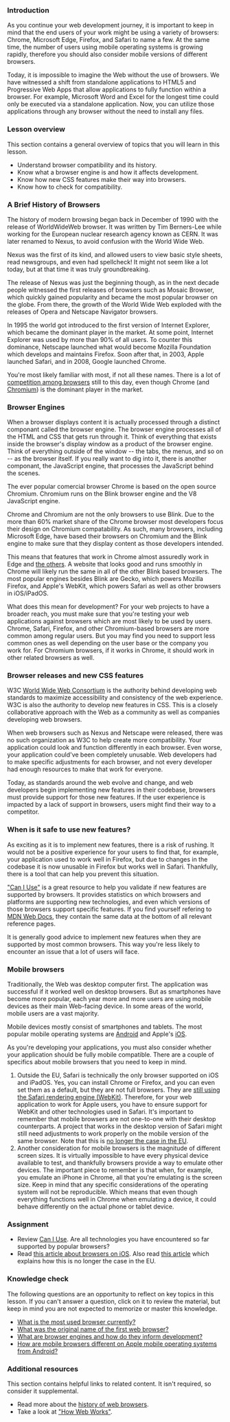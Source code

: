 ### Introduction

As you continue your web development journey, it is important to keep in mind that the end users of your work might be using a variety of browsers: Chrome, Microsoft Edge, Firefox, and Safari to name a few. At the same time, the number of users using mobile operating systems is growing rapidly, therefore you should also consider mobile versions of different browsers.

Today, it is impossible to imagine the Web without the use of browsers. We have witnessed a shift from standalone applications to HTML5 and Progressive Web Apps that allow applications to fully function within a browser. For example, Microsoft Word and Excel for the longest time could only be executed via a standalone application. Now, you can utilize those applications through any browser without the need to install any files.

### Lesson overview

This section contains a general overview of topics that you will learn in this lesson.

- Understand browser compatibility and its history.
- Know what a browser engine is and how it affects development.
- Know how new CSS features make their way into browsers.
- Know how to check for compatibility.

### A Brief History of Browsers

<span id="first-web-browser">The history of modern browsing began back in December of 1990 with the release of WorldWideWeb browser.</span> It was written by Tim Berners-Lee while working for the European nuclear research agency known as CERN. It was later renamed to Nexus, to avoid confusion with the World Wide Web.

Nexus was the first of its kind, and allowed users to view basic style sheets, read newsgroups, and even had spellcheck! It might not seem like a lot today, but at that time it was truly groundbreaking.

The release of Nexus was just the beginning though, as in the next decade people witnessed the first releases of browsers such as Mosaic Browser, which quickly gained popularity and became the most popular browser on the globe. From there, the growth of the World Wide Web exploded with the releases of Opera and Netscape Navigator browsers.

In 1995 the world got introduced to the first version of Internet Explorer, which became the dominant player in the market. At some point, Internet Explorer was used by more than 90% of all users. To counter this dominance, Netscape launched what would become Mozilla Foundation which develops and maintains Firefox. Soon after that, in 2003, Apple launched Safari, and in 2008, Google launched Chrome.

You're most likely familiar with most, if not all these names.<span id="most-used-browser"> There is a lot of [competition among browsers](https://www.youtube.com/watch?v=W4wWdmfOibY) still to this day, even though Chrome (and [Chromium](<https://en.wikipedia.org/wiki/Chromium_(web_browser)>)) is the dominant player in the market</span>.

### Browser Engines

<span id="browser-engines">When a browser displays content it is actually processed through a distinct componant called the browser engine.<span> The browser engine processes all of the HTML and CSS that gets run through it. Think of everything that exists inside the browser's display window as a product of the browser engine. Think of everything outside of the window -- the tabs, the menus, and so on -- as the browser itself. If you really want to dig into it, there is another componant, the JavaScript engine, that processes the JavaScript behind the scenes.

The ever popular comercial browser Chrome is based on the open source Chromium. Chromium runs on the Blink browser engine and the V8 JavaScript engine.

Chrome and Chromium are not the only browsers to use Blink. Due to the more than 60% market share of the Chrome browser most developers focus their design on Chromium compatability. As such, many browsers, including Microsoft Edge, have based their browsers on Chromium and the Blink engine to make sure that they display content as those developers intended.

This means that features that work in Chrome almost assuredly work in Edge and [the others](https://en.wikipedia.org/wiki/Comparison_of_browser_engines). A website that looks good and runs smoothly in Chrome will likely run the same in all of the other Blink based browsers. The most popular engines besides Blink are Gecko, which powers Mozilla Firefox, and Apple's WebKit, which powers Safari as well as other browsers in iOS/iPadOS.

What does this mean for development? For your web projects to have a broader reach, you must make sure that you're testing your web applications against browsers which are most likely to be used by users. Chrome, Safari, Firefox, and other Chromium-based browsers are more common among regular users. But you may find you need to support less common ones as well depending on the user base or the company you work for. For Chromium browsers, if it works in Chrome, it should work in other related browsers as well.

### Browser releases and new CSS features

W3C [World Wide Web Consortium](https://www.w3.org/) is the authority behind developing web standards to maximize accessibility and consistency of the web experience. W3C is also the authority to develop new features in CSS. This is a closely collaborative approach with the Web as a community as well as companies developing web browsers.

When web browsers such as Nexus and Netscape were released, there was no such organization as W3C to help create more compatibility. Your application could look and function differently in each browser. Even worse, your application could've been completely unusable. Web developers had to make specific adjustments for each browser, and not every developer had enough resources to make that work for everyone.

Today, as standards around the web evolve and change, and web developers begin implementing new features in their codebase, browsers must provide support for those new features. If the user experience is impacted by a lack of support in browsers, users might find their way to a competitor.

### When is it safe to use new features?

As exciting as it is to implement new features, there is a risk of rushing. It would not be a positive experience for your users to find that, for example, your application used to work well in Firefox, but due to changes in the codebase it is now unusable in Firefox but works well in Safari. Thankfully, there is a tool that can help you prevent this situation.

["Can I Use"](https://caniuse.com/) is a great resource to help you validate if new features are supported by browsers. It provides statistics on which browsers and platforms are supporting new technologies, and even which versions of those browsers support specific features. If you find yourself refering to [MDN Web Docs](https://developer.mozilla.org/), they contain the same data at the bottom of all relevant reference pages.

It is generally good advice to implement new features when they are supported by most common browsers. This way you're less likely to encounter an issue that a lot of users will face.

### Mobile browsers

Traditionally, the Web was desktop computer first. The application was successful if it worked well on desktop browsers. But as smartphones have become more popular, each year more and more users are using mobile devices as their main Web-facing device. In some areas of the world, mobile users are a vast majority.

Mobile devices mostly consist of smartphones and tablets. The most popular mobile operating systems are [Android](<https://en.wikipedia.org/wiki/Android_(operating_system)>) and Apple's [iOS](https://en.wikipedia.org/wiki/IOS).

As you're developing your applications, you must also consider whether your application should be fully mobile compatible. There are a couple of specifics about mobile browsers that you need to keep in mind.

1. <span id="apple-browsers">Outside the EU, Safari is technically the only browser supported on iOS and iPadOS</span>. Yes, you can install Chrome or Firefox, and you can even set them as a default, but they are not full browsers. They are [still using the Safari rendering engine (WebKit)](https://adactio.com/journal/17428). Therefore, for your web application to work for Apple users, you have to ensure support for WebKit and other technologies used in Safari.
   It's important to remember that mobile browsers are not one-to-one with their desktop counterparts. A project that works in the desktop version of Safari might still need adjustments to work properly on the mobile version of the same browser.
   Note that this is [no longer the case in the EU](https://www.theverge.com/2024/1/25/24050478/apple-ios-17-4-browser-engines-eu).
1. Another consideration for mobile browsers is the magnitude of different screen sizes. It is virtually impossible to have every physical device available to test, and thankfully browsers provide a way to emulate other devices. The important piece to remember is that when, for example, you emulate an iPhone in Chrome, all that you're emulating is the screen size. Keep in mind that any specific considerations of the operating system will not be reproducible. Which means that even though everything functions well in Chrome when emulating a device, it could behave differently on the actual phone or tablet device.

### Assignment

<div class="lesson-content__panel" markdown="1">

- Review [Can I Use](https://caniuse.com/). Are all technologies you have encountered so far supported by popular browsers?
- Read [this article about browsers on iOS](https://adactio.com/journal/17428). Also read [this article](https://www.theverge.com/2024/1/25/24050478/apple-ios-17-4-browser-engines-eu) which explains how this is no longer the case in the EU.

</div>

### Knowledge check

The following questions are an opportunity to reflect on key topics in this lesson. If you can't answer a question, click on it to review the material, but keep in mind you are not expected to memorize or master this knowledge.

- [What is the most used browser currently?](#most-used-browser)
- [What was the original name of the first web browser?](#first-web-browser)
- [What are browser engines and how do they inform development?](#browser-engines)
- [How are mobile browsers different on Apple mobile operating systems from Android?](#apple-browsers)

### Additional resources

This section contains helpful links to related content. It isn't required, so consider it supplemental.

- Read more about the [history of web browsers](https://taskade.medium.com/history-of-web-browsers-the-evolution-of-digital-productivity-️-28fa2d4130fb).
- Take a look at ["How Web Works"](https://github.com/vasanthk/how-web-works/blob/master/README.md).
